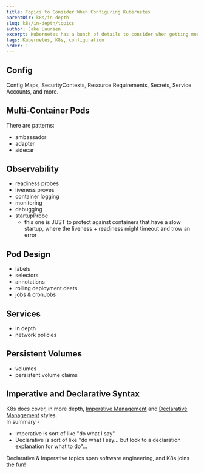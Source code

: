 ```yaml
---
title: Topics to Consider When Configuring Kubernetes
parentDir: k8s/in-depth
slug: k8s/in-depth/topics
author: Jake Laursen
excerpt: Kubernetes has a bunch of details to consider when getting more in-depth than creating and getting objects
tags: Kubernetes, K8s, configuration
order: 1
---
```


## Config
Config Maps, SecurityContexts, Resource Requirements, Secrets, Service Accounts, and more. 

## Multi-Container Pods
There are patterns:
- ambassador
- adapter
- sidecar

## Observability
- readiness probes
- liveness proves
- container logging
- monitoring
- debugging
- startupProbe
  - this one is JUST to protect against containers that have a slow startup, where the liveness + readiness might timeout and trow an error

## Pod Design
- labels
- selectors
- annotations
- rolling deployment deets
- jobs & cronJobs

## Services
- in depth
- network policies

## Persistent Volumes 
- volumes
- persistent volume claims

## Imperative and Declarative Syntax
K8s docs cover, in more depth, [Imperative Management](https://kubernetes.io/docs/tasks/manage-kubernetes-objects/imperative-config/) and [Declarative Management](https://kubernetes.io/docs/tasks/manage-kubernetes-objects/declarative-config/) styles.  
In summary - 
- Imperative is sort of like "do what I say"
- Declarative is sort of like "do what I say... but look to a declaration explanation for what to do"...

Declarative & Imperative topics span software engineering, and K8s joins the fun!  
